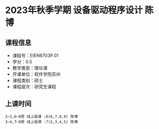 # 2023年秋季学期 设备驱动程序设计 陈博






## 课程信息

- 课程号：EIEN6703P.01
- 学分：0.5
- 教学类型：理论课
- 开课单位：软件学院苏州
- 课程类别：硕士
- 课程层次：研究生课程

## 上课时间

```
2~3,6~8周 线上授课 :6(6,7,8,9) 陈博
3~4,7~9周 线上授课 :7(2,3,4,5) 陈博
```

